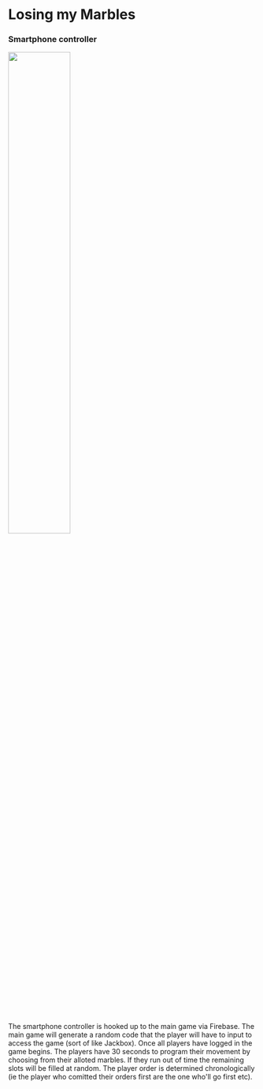 # Losing my Marbles

### Smartphone controller
<img src="https://github.com/Llrac/losing-my-marbles/assets/103435576/9e6ceaea-265a-43fb-8303-12c786fc30f9" width="50%" height="50%"/>

The smartphone controller is hooked up to the main game via Firebase. The main game will generate a random code that the player will have to input to access the game (sort of like Jackbox). Once all players have logged in the game begins. The players have 30 seconds to program their movement by choosing from their alloted marbles. If they run out of time the remaining slots will be filled at random. The player order is determined chronologically (ie the player who comitted their orders first are the one who'll go first etc). 
